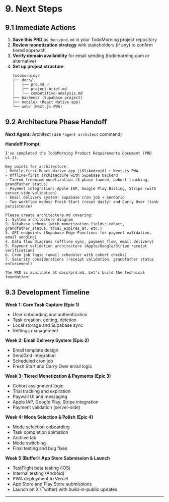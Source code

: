 # 9. Next Steps

## 9.1 Immediate Actions

1. **Save this PRD** as `docs/prd.md` in your TodoMorning project repository
2. **Review monetization strategy** with stakeholders (if any) to confirm tiered approach
3. **Verify domain availability** for email sending (todomorning.com or alternative)
4. **Set up project structure**:
   ```
   todomorning/
   ├── docs/
   │   ├── prd.md ✅
   │   ├── project-brief.md
   │   └── competitive-analysis.md
   ├── backend/ (Supabase project)
   ├── mobile/ (React Native app)
   └── web/ (Next.js PWA)
   ```

## 9.2 Architecture Phase Handoff

**Next Agent:** Architect (use `*agent architect` command)

**Handoff Prompt:**
```
I've completed the TodoMorning Product Requirements Document (PRD v1.1). 

Key points for architecture:
- Mobile-first React Native app (iOS/Android) + Next.js PWA
- Offline-first architecture with Supabase backend
- Tiered freemium monetization (3-phase launch, cohort tracking, grandfather status)
- Payment integration: Apple IAP, Google Play Billing, Stripe (with server-side validation)
- Email delivery system: Supabase cron job + SendGrid
- Two workflow modes: Fresh Start (reset daily) and Carry Over (task persistence)

Please create architecture.md covering:
1. System architecture diagram
2. Database schema (with monetization fields: cohort, grandfather_status, trial_expires_at, etc.)
3. API endpoints (Supabase Edge Functions for payment validation, email sending)
4. Data flow diagrams (offline sync, payment flow, email delivery)
5. Payment validation architecture (Apple/Google/Stripe receipt verification)
6. Cron job logic (email scheduler with cohort checks)
7. Security considerations (receipt validation, grandfather status enforcement)

The PRD is available at docs/prd.md. Let's build the technical foundation!
```

## 9.3 Development Timeline

**Week 1: Core Task Capture (Epic 1)**
- User onboarding and authentication
- Task creation, editing, deletion
- Local storage and Supabase sync
- Settings management

**Week 2: Email Delivery System (Epic 2)**
- Email template design
- SendGrid integration
- Scheduled cron job
- Fresh Start and Carry Over email logic

**Week 3: Tiered Monetization & Payments (Epic 3)**
- Cohort assignment logic
- Trial tracking and expiration
- Paywall UI and messaging
- Apple IAP, Google Play, Stripe integration
- Payment validation (server-side)

**Week 4: Mode Selection & Polish (Epic 4)**
- Mode selection onboarding
- Task completion animation
- Archive tab
- Mode switching
- Final testing and bug fixes

**Week 5 (Buffer): App Store Submission & Launch**
- TestFlight beta testing (iOS)
- Internal testing (Android)
- PWA deployment to Vercel
- App Store and Play Store submissions
- Launch on X (Twitter) with build-in-public updates

---
